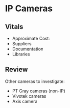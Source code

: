 # IP Cameras


## Vitals
* Approximate Cost:
* Suppliers
* Documentation
* Libraries

## Review
Other cameras to investigate:

* PT Gray cameras (non-IP)
* Vivotek cameras
* Axis camera
